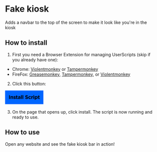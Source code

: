 # Fake kiosk
Adds a navbar to the top of the screen to make it look like you're in the kiosk

## How to install
1. First you need a Browser Extension for managing UserScripts (skip if you already have one):  
* Chrome: [Violentmonkey](https://chrome.google.com/webstore/detail/violentmonkey/jinjaccalgkegednnccohejagnlnfdag)  or [Tampermonkey](https://chrome.google.com/webstore/detail/tampermonkey/dhdgffkkebhmkfjojejmpbldmpobfkfo)
* FireFox: [Greasemonkey](https://addons.mozilla.org/firefox/addon/greasemonkey/), [Tampermonkey](https://addons.mozilla.org/firefox/addon/tampermonkey/), or [Violentmonkey](https://addons.mozilla.org/firefox/addon/violentmonkey/)
2. Click this button:

[<img src="../resources/install-script.png" width=25%>](./script.user.js?raw=true)

3. On the page that opens up, click install. The script is now running and ready to use.
## How to use
Open any website and see the fake kiosk bar in action!

